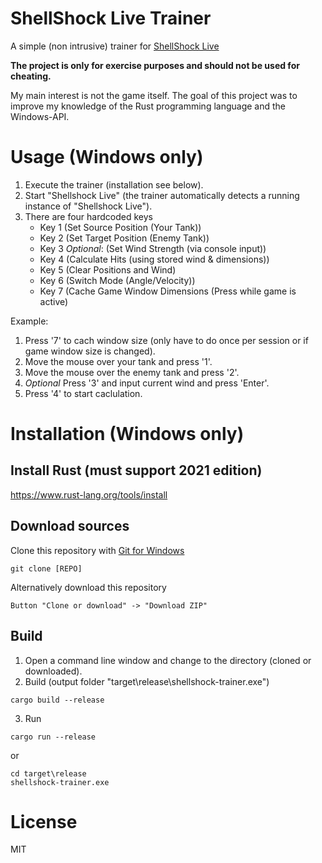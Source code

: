 # ShellShock Live Trainer
A simple (non intrusive) trainer for [ShellShock Live](http://www.shellshocklive.com)

**The project is only for exercise purposes and should not be used for cheating.**

My main interest is not the game itself. The goal of this project was to improve my knowledge of the Rust programming language and the Windows-API.

# Usage (Windows only)

1. Execute the trainer (installation see below).
2. Start "Shellshock Live" (the trainer automatically detects a running instance of "Shellshock Live").
3. There are four hardcoded keys
    * Key 1 (Set Source Position (Your Tank))
    * Key 2 (Set Target Position (Enemy Tank))
    * Key 3 *Optional*: (Set Wind Strength (via console input))
    * Key 4 (Calculate Hits (using stored wind & dimensions))
    * Key 5 (Clear Positions and Wind)
    * Key 6 (Switch Mode (Angle/Velocity))
    * Key 7 (Cache Game Window Dimensions (Press while game is active)

Example:
1. Press '7' to cach window size (only have to do once per session or if game window size is changed).
2. Move the mouse over your tank and press '1'.
3. Move the mouse over the enemy tank and press '2'.
4. *Optional* Press '3' and input current wind and press 'Enter'.
5. Press '4' to start caclulation.

# Installation (Windows only)

## Install Rust (must support 2021 edition)
https://www.rust-lang.org/tools/install

## Download sources

Clone this repository with [Git for Windows](https://git-scm.com)
```
git clone [REPO]
```
    
Alternatively download this repository
```
Button "Clone or download" -> "Download ZIP"
```

## Build
1. Open a command line window and change to the directory (cloned or downloaded).
2. Build (output folder "target\release\shellshock-trainer.exe")
```
cargo build --release
```

3. Run
```
cargo run --release
```

or

```
cd target\release
shellshock-trainer.exe
```

# License
MIT
